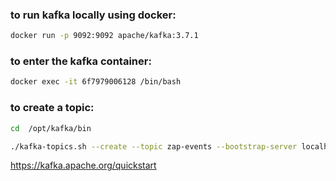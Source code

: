 ### to run kafka locally using docker:
```bash
docker run -p 9092:9092 apache/kafka:3.7.1
```

### to enter the kafka container:
```bash
docker exec -it 6f7979006128 /bin/bash
```

### to create a topic:

```bash
cd  /opt/kafka/bin
```

```bash
./kafka-topics.sh --create --topic zap-events --bootstrap-server localhost:9092
```


https://kafka.apache.org/quickstart